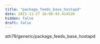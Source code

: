 ```yaml
---
title: "package_feeds_base_hostapd"
date: 2021-11-27 16:08:43.414520
hidden: false
draft: false
---
```


ath79/generic/package_feeds_base_hostapd

